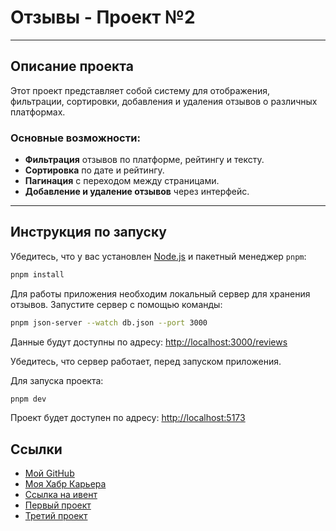 # Отзывы - Проект №2

---

## Описание проекта

Этот проект представляет собой систему для отображения, фильтрации, сортировки, добавления и удаления отзывов о различных платформах.

### Основные возможности:

- **Фильтрация** отзывов по платформе, рейтингу и тексту.
- **Сортировка** по дате и рейтингу.
- **Пагинация** с переходом между страницами.
- **Добавление и удаление отзывов** через интерфейс.

---

## Инструкция по запуску

Убедитесь, что у вас установлен [Node.js](https://nodejs.org/) и пакетный менеджер `pnpm`:

```bash
pnpm install
```

Для работы приложения необходим локальный сервер для хранения отзывов. Запустите сервер с помощью команды:

```bash
pnpm json-server --watch db.json --port 3000
```

Данные будут доступны по адресу: [http://localhost:3000/reviews](http://localhost:3000/reviews)

Убедитесь, что сервер работает, перед запуском приложения.

Для запуска проекта:

```bash
pnpm dev
```

Проект будет доступен по адресу: [http://localhost:5173](http://localhost:5173)


## Ссылки

- [Мой GitHub](https://github.com/kim-nik/)
- [Моя Хабр Карьера](https://career.habr.com/nik-kim-nik)
- [Ссылка на ивент](https://special.habr.com/)
- [Первый проект](https://github.com/kim-nik/hexlet-habr-dec)
- [Третий проект](https://github.com/kim-nik/hexlet-habr-dec-third)

